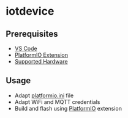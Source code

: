 # iotdevice

## Prerequisites

- [VS Code](https://code.visualstudio.com/)
- [PlatformIO Extension](https://platformio.org/install/ide?install=vscode)
- [Supported Hardware](https://docs.platformio.org/en/latest/boards/index.html)

## Usage

- Adapt [platformio.ini](https://docs.platformio.org/en/latest/projectconf/index.html) file
- Adapt WiFi and MQTT credentials
- Build and flash using [PlatformIO](https://docs.platformio.org/en/latest/core/quickstart.html) extension
